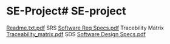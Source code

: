 # SE-Project# SE-project
[Readme.txt.pdf](https://github.com/SK-ILLish-GIT/SE-project/files/11521654/Readme.txt.pdf)
SRS
[Software Req Specs.pdf](https://github.com/SK-ILLish-GIT/SE-project/files/11521657/Software.Req.Specs.pdf)
Tracebility Matrix 
[Traceability_matrix.pdf](https://github.com/SK-ILLish-GIT/SE-project/files/11521659/Traceability_matrix.pdf)
SDS 
[Software Design Specs.pdf](https://github.com/SK-ILLish-GIT/SE-project/files/11521658/Software.Design.Specs.pdf)
